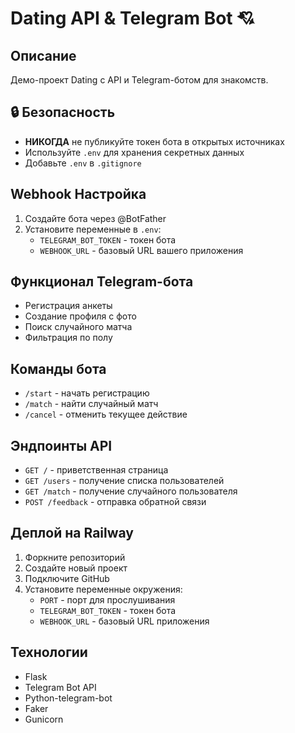 # Dating API & Telegram Bot 💘

## Описание
Демо-проект Dating с API и Telegram-ботом для знакомств.

## 🔒 Безопасность
- **НИКОГДА** не публикуйте токен бота в открытых источниках
- Используйте `.env` для хранения секретных данных
- Добавьте `.env` в `.gitignore`

## Webhook Настройка
1. Создайте бота через @BotFather
2. Установите переменные в `.env`:
   - `TELEGRAM_BOT_TOKEN` - токен бота
   - `WEBHOOK_URL` - базовый URL вашего приложения

## Функционал Telegram-бота
- Регистрация анкеты
- Создание профиля с фото
- Поиск случайного матча
- Фильтрация по полу

## Команды бота
- `/start` - начать регистрацию
- `/match` - найти случайный матч
- `/cancel` - отменить текущее действие

## Эндпоинты API
- `GET /` - приветственная страница
- `GET /users` - получение списка пользователей
- `GET /match` - получение случайного пользователя
- `POST /feedback` - отправка обратной связи

## Деплой на Railway
1. Форкните репозиторий
2. Создайте новый проект
3. Подключите GitHub
4. Установите переменные окружения:
   - `PORT` - порт для прослушивания
   - `TELEGRAM_BOT_TOKEN` - токен бота
   - `WEBHOOK_URL` - базовый URL приложения

## Технологии
- Flask
- Telegram Bot API
- Python-telegram-bot
- Faker
- Gunicorn 